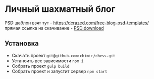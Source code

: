 # Личный шахматный блог

PSD шаблон взят тут - https://dcrazed.com/free-blog-psd-templates/
прямая ссылка на скачивание - [PSD download](https://docs.google.com/uc?id=0B3fZMxVv-2phYzA2Wmw0c1VSdDg&export=download)

## Установка
* Скачать проект `git@github.com:chimir/chess.git`
* Устаноить все зависимости `npm i`
* Собрать проект `gulp build`
* Собрать проект и запустит сервер `npm start`
